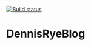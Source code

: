 [![Build status](https://ci.appveyor.com/api/projects/status/oicpeio756n922bw/branch/master?svg=true)](https://ci.appveyor.com/project/llstrk/dennisryeblog/branch/master)

# DennisRyeBlog
